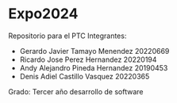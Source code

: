 # Expo2024
Repositorio para el PTC
Integrantes: 
- Gerardo Javier Tamayo Menendez 20220669
- Ricardo Jose Perez Hernandez 20220194
- Andy Alejandro Pineda Hernandez 20190453
- Denis Adiel Castillo Vasquez 20220365

Grado: Tercer año desarrollo de software